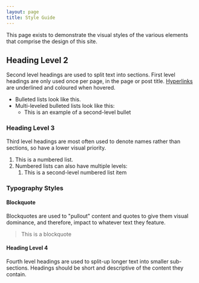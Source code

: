 ```yaml
---
layout: page
title: Style Guide
---
```


This page exists to demonstrate the visual styles of the various elements that comprise the design of this site.

## Heading Level 2

Second level headings are used to split text into sections. First level headings are only used once per page, in the page or post title. [Hyperlinks](/styleguide) are underlined and coloured when hovered.

- Bulleted lists look like this.
- Multi-leveled bulleted lists look like this:
	- This is an example of a second-level bullet

### Heading Level 3
Third level headings are most often used to denote names rather than sections, so have a lower visual priority.

1. This is a numbered list.
2. Numbered lists can also have multiple levels:
	1. This is a second-level numbered list item

### Typography Styles

#### Blockquote

Blockquotes are used to "pullout" content and quotes to give them visual dominance, and therefore, impact to whatever text they feature.

> This is a blockquote

#### Heading Level 4

Fourth level headings are used to split-up longer text into smaller sub-sections. Headings should be short and descriptive of the content they contain.
